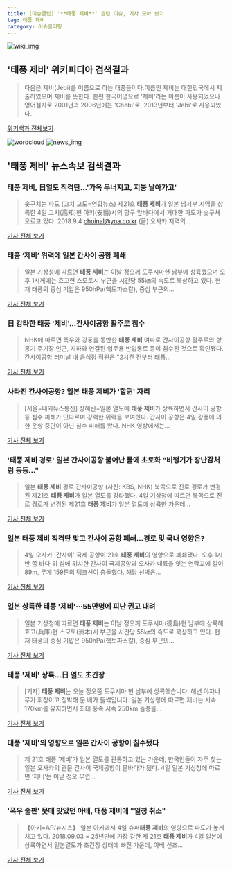 ```yaml
---
title: (이슈클립) '**태풍 제비**' 관련 이슈, 기사 모아 보기
tag: 태풍 제비
category: 이슈클리핑
---
```

![wiki_img](https://user-images.githubusercontent.com/42597476/44503234-41136a80-a6d0-11e8-9071-6fc6418eafe4.png)
## **'**태풍 제비**'** 위키피디아 검색결과
>다음은 제비(Jebi)를 이름으로 하는 태풍들이다.이름인 제비는 대한민국에서 제출하였으며 제비를 뜻한다. 한편 한국어명으로 '제비'라는 이름이 사용되었으나 영어철자로 2001년과 2006년에는 'Chebi'로, 2013년부터 'Jebi'로 사용되었다.

<a href="https://ko.wikipedia.org/wiki/태풍 제비" target="_blank">위키백과 전체보기</a>

![wordcloud](https://s3.ap-northeast-2.amazonaws.com/lyrics101-wordcloud/2018-09-04-1536054106.png)
![news_img](https://user-images.githubusercontent.com/42597476/44507050-1206f400-a6e4-11e8-8d98-7ffbfebb353f.png)
## **'**태풍 제비**'** 뉴스속보 검색결과
### **태풍 제비**, 日열도 직격탄…'가옥 무너지고, 지붕 날아가고'

>솟구치는 파도 (고치 교도=연합뉴스) 제21호 **태풍 제비**가 일본 남서부 지역을 상륙한 4일 고치(高知)현 아키(安藝)시의 항구 앞바다에서 거대한 파도가 솟구쳐 오르고 있다. 2018.9.4 choinal@yna.co.kr (끝) 오사카 지역의...

<a href="http://app.yonhapnews.co.kr/YNA/Basic/SNS/r.aspx?c=AKR20180904137900073&did=1195m" target="_blank">기사 전체 보기</a>

### 태풍 ‘제비’ 위력에 일본 간사이 공항 폐쇄

>일본 기상청에 따르면 **태풍 제비**는 이날 정오께 도쿠시마현 남부에 상륙했으며 오후 1시께에는 효고현 스모토시 부근을 시간당 55㎞의 속도로 북상하고 있다. 현재 태풍의 중심 기압은 950hPa(헥토파스칼), 중심 부근의...

<a href="http://www.sedaily.com/NewsView/1S4I8MSYN0" target="_blank">기사 전체 보기</a>

### 日 강타한 태풍 '제비'…간사이공항 활주로 침수

>NHK에 따르면 폭우와 강풍을 동반한 **태풍 제비** 여파로 간사이공항 활주로와 항공기 주기장 인근, 지하와 연결된 업무용 반입통로 등이 침수된 것으로 확인됐다. 간사이공항 터미널 내 음식점 직원은 "2시간 전부터 태풍...

<a href="http://view.asiae.co.kr/news/view.htm?idxno=2018090416180113770" target="_blank">기사 전체 보기</a>

### 사라진 간사이공항? 일본 **태풍 제비**가 '할퀸' 자리

>[서울=내외뉴스통신] 장혜린=일본 열도에 **태풍 제비**가 상륙하면서 간사이 공항 등 침수 피해가 잇따르며 강력한 위력을 보여줬다.   간사이 공항은 4일 강풍에 의한 운항 중단이 아닌 침수 피해를 봤다. NHK 영상에서는...

<a href="http://www.nbnnews.co.kr/news/articleView.html?idxno=173893" target="_blank">기사 전체 보기</a>

### '**태풍 제비** 경로' 일본 간사이공항 불어난 물에 초토화 "비행기가 장난감처럼 둥둥…"

>일본 **태풍 제비** 경로 간사이공항 (사진: KBS, NHK) 북쪽으로 진로 경로가 변경된 제21호 **태풍 제비**가 일본 열도를 강타했다. 4일 기상청에 따르면 북쪽으로 진로 경로가 변경된 제21호 **태풍 제비**가 일본 열도에 상륙한 가운데...

<a href="http://www.jemin.com/news/articleView.html?idxno=536820" target="_blank">기사 전체 보기</a>

### 일본 **태풍 제비** 직격탄 맞고 간사이 공항 폐쇄…경로 및 국내 영향은?

>4일 오사카 '간사이' 국제 공항이 21호 **태풍 제비**의 영향으로 폐쇄됐다. 오후 1시 반 쯤 바다 위 섬에 위치한 간사이 국제공항과 오사카 내륙을 잇는 연락교에 길이 89m, 무게 159톤의 탱크선이 충돌했다. 해당 선박은...

<a href="http://news.hankyung.com/article/2018090403867" target="_blank">기사 전체 보기</a>

### 일본 상륙한 태풍 '제비'···55만명에 피난 권고 내려

>일본 기상청에 따르면 **태풍 제비**는 이날 정오께 도쿠시마(德島)현 남부에 상륙해 효고(兵庫)현 스모토(洲本)시 부근을 시간당 55㎞의 속도로 북상하고 있다. 현재 태풍의 중심 기압은 950hPa(헥토파스칼), 중심 부근의...

<a href="http://news.joins.com/article/olink/22533611" target="_blank">기사 전체 보기</a>

### 태풍 '제비' 상륙...日 열도 초긴장

>[기자] **태풍 제비**는 오늘 정오쯤 도쿠시마 현 남부에 상륙했습니다. 해변 야자나무가 휘청이고 정박해 둔 배가 들썩입니다. 일본 기상청에 따르면 제비는 시속 170km를 유지하면서 최대 풍속 시속 250km 돌풍을...

<a href="http://www.ytn.co.kr/_ln/0104_201809041815136548" target="_blank">기사 전체 보기</a>

### 태풍 '제비'의 영향으로 일본 간사이 공항이 침수됐다

>제 21호 태풍 ‘제비’가 일본 열도를 관통하고 있는 가운데, 한국인들이 자주 찾는 일본 오사카의 관문 간사이 국제공항이 물바다가 됐다. 4일 일본 기상청에 따르면 ‘제비‘는 이날 정오 무렵...

<a href="https://www.huffingtonpost.kr/entry/story_kr_5b8e3d6ee4b0511db3db9dbb?utm_id=naver" target="_blank">기사 전체 보기</a>

### '폭우 술판' 뭇매 맞았던 아베, **태풍 제비**에 "일정 취소"

>【아키=AP/뉴시스】 일본 아키에서 4일 슈퍼**태풍 제비**의 영향으로 파도가 높게 치고 있다. 2018.09.03 = 25년만에 가장 강한 제 21호 **태풍 제비**가 4일 일본에 상륙하면서 일본열도가 초긴장 상태에 빠진 가운데, 아베 신조...

<a href="http://www.newsis.com/view/?id=NISX20180904_0000409232&cID=10101&pID=10100" target="_blank">기사 전체 보기</a>


